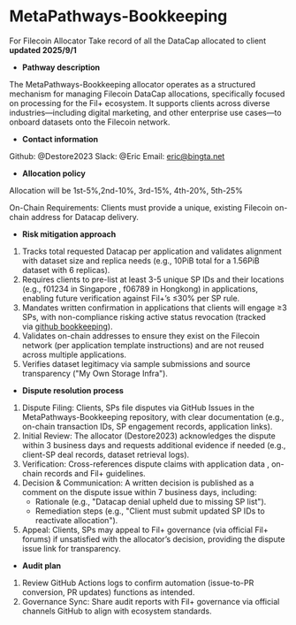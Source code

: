 # MetaPathways-Bookkeeping
For Filecoin Allocator
Take record of all the DataCap allocated to client   **updated 2025/9/1**
- **Pathway description**         

The MetaPathways-Bookkeeping allocator operates as a structured mechanism for managing Filecoin DataCap allocations, specifically focused on processing for the Fil+ ecosystem. It supports clients across diverse industries—including digital marketing, and other enterprise use cases—to onboard datasets onto the Filecoin network.

- **Contact information**

Github: @Destore2023
Slack: @Eric
Email: eric@bingta.net

- **Allocation policy**

Allocation will be 1st-5%,2nd-10%, 3rd-15%, 4th-20%, 5th-25%

On-Chain Requirements: Clients must provide a unique, existing Filecoin on-chain address  for Datacap delivery.

- **Risk mitigation approach**
1. Tracks total requested Datacap per application and validates alignment with dataset size and replica needs (e.g., 10PiB total for a 1.56PiB dataset with 6 replicas).
2. Requires clients to pre-list at least 3-5 unique SP IDs and their locations (e.g., f01234 in Singapore , f06789 in Hongkong) in applications, enabling future verification against Fil+’s ≤30% per SP rule.
3. Mandates written confirmation in applications that clients will engage ≥3 SPs, with non-compliance risking active status revocation  (tracked via [github bookkeeping](https://github.com/Destore2023/2024_DataCap_Bookkeeping)).
4. Validates on-chain addresses to ensure they exist on the Filecoin network (per application template instructions) and are not reused across multiple applications.
5. Verifies dataset legitimacy via sample submissions and source transparency ("My Own Storage Infra").

- **Dispute resolution process**
1. Dispute Filing: Clients, SPs file disputes via GitHub Issues in the MetaPathways-Bookkeeping repository, with clear documentation (e.g., on-chain transaction IDs, SP engagement records, application links).
2. Initial Review: The allocator (Destore2023) acknowledges the dispute within 3 business days and requests additional evidence if needed (e.g., client-SP deal records, dataset retrieval logs).
3. Verification: Cross-references dispute claims with application data , on-chain records  and Fil+ guidelines.
4. Decision & Communication: A written decision is published as a comment on the dispute issue within 7 business days, including:
    - Rationale (e.g., "Datacap denial upheld due to missing SP list").
    - Remediation steps (e.g., "Client must submit updated SP IDs to reactivate allocation").
5. Appeal:  Clients, SPs may appeal to Fil+ governance (via official Fil+ forums) if unsatisfied with the allocator’s decision, providing the dispute issue link for transparency.

- **Audit plan**
1. Review GitHub Actions logs to confirm automation (issue-to-PR conversion, PR updates) functions as intended.
2. Governance Sync: Share audit reports with Fil+ governance via official channels GitHub to align with ecosystem standards.

